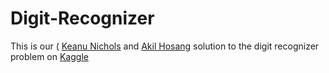 # Digit-Recognizer
This is our ( [Keanu Nichols](https://github.com/kmn5409) and [Akil Hosang](https://github.com/Akil313) solution to the digit recognizer problem on [Kaggle](https://www.kaggle.com/c/digit-recognizer)
